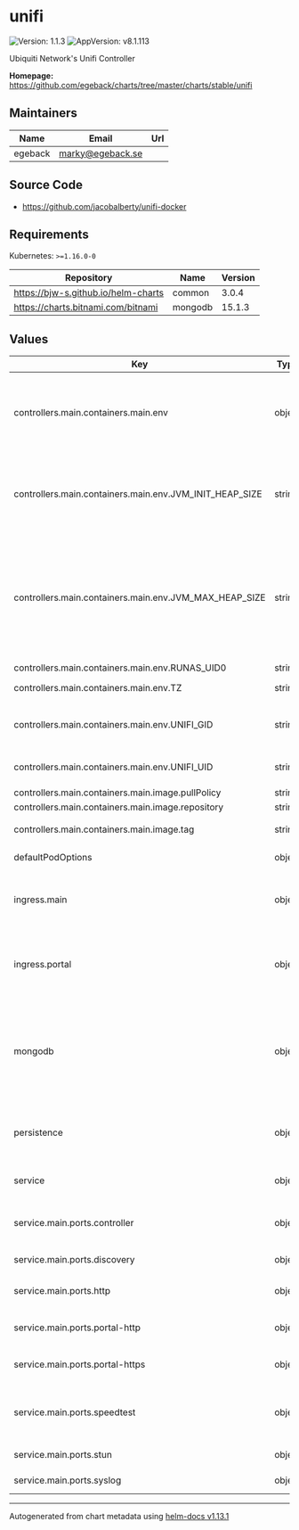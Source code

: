 # unifi

![Version: 1.1.3](https://img.shields.io/badge/Version-1.1.3-informational?style=flat-square) ![AppVersion: v8.1.113](https://img.shields.io/badge/AppVersion-v8.1.113-informational?style=flat-square)

Ubiquiti Network's Unifi Controller

**Homepage:** <https://github.com/egeback/charts/tree/master/charts/stable/unifi>

## Maintainers

| Name | Email | Url |
| ---- | ------ | --- |
| egeback | <marky@egeback.se> |  |

## Source Code

* <https://github.com/jacobalberty/unifi-docker>

## Requirements

Kubernetes: `>=1.16.0-0`

| Repository | Name | Version |
|------------|------|---------|
| https://bjw-s.github.io/helm-charts | common | 3.0.4 |
| https://charts.bitnami.com/bitnami | mongodb | 15.1.3 |

## Values

| Key | Type | Default | Description |
|-----|------|---------|-------------|
| controllers.main.containers.main.env | object | See below | environment variables. See more environment variables in the [image documentation](https://github.com/jacobalberty/unifi-docker#environment-variables). |
| controllers.main.containers.main.env.JVM_INIT_HEAP_SIZE | string | `nil` | Java Virtual Machine (JVM) initial, and minimum, heap size Unset value means there is no lower limit |
| controllers.main.containers.main.env.JVM_MAX_HEAP_SIZE | string | `"1024M"` | Java Virtual Machine (JVM) maximum heap size For larger installations a larger value is recommended. For memory constrained system this value can be lowered. |
| controllers.main.containers.main.env.RUNAS_UID0 | string | `"false"` | Run UniFi as root |
| controllers.main.containers.main.env.TZ | string | `"UTC"` | Set the container timezone |
| controllers.main.containers.main.env.UNIFI_GID | string | `"999"` | Specify the group ID the application will run as |
| controllers.main.containers.main.env.UNIFI_UID | string | `"999"` | Specify the user ID the application will run as |
| controllers.main.containers.main.image.pullPolicy | string | `"IfNotPresent"` | image pull policy |
| controllers.main.containers.main.image.repository | string | `"jacobalberty/unifi"` | image repository |
| controllers.main.containers.main.image.tag | string | `"{{ .Chart.AppVersion }}"` |  |
| defaultPodOptions | object | See below | pod security context. |
| ingress.main | object | See values.yaml | Enable and configure ingress settings for the chart under this key. |
| ingress.portal | object | See values.yaml | Enable and configure settings for the captive portal ingress under this key. |
| mongodb | object | See values.yaml | Enable and configure mongodb database subchart under this key.    For more options see [mongodb chart documentation](https://github.com/bitnami/charts/tree/master/bitnami/mongodb) |
| persistence | object | See values.yaml | Configure persistence settings for the chart under this key. |
| service | object | See values.yaml | Configures service settings for the chart. |
| service.main.ports.controller | object | See values.yaml | Configure Controller port used for device command/control |
| service.main.ports.discovery | object | See values.yaml | Configure device discovery port |
| service.main.ports.http | object | See values.yaml | Configure Web interface + API port |
| service.main.ports.portal-http | object | See values.yaml | Configure Captive Portal HTTP port |
| service.main.ports.portal-https | object | See values.yaml | Configure Captive Portal HTTPS port |
| service.main.ports.speedtest | object | See values.yaml | Configure Speedtest port (used for UniFi mobile speed test) |
| service.main.ports.stun | object | See values.yaml | Configure STUN port |
| service.main.ports.syslog | object | See values.yaml | Configure remote syslog port |

----------------------------------------------
Autogenerated from chart metadata using [helm-docs v1.13.1](https://github.com/norwoodj/helm-docs/releases/v1.13.1)
